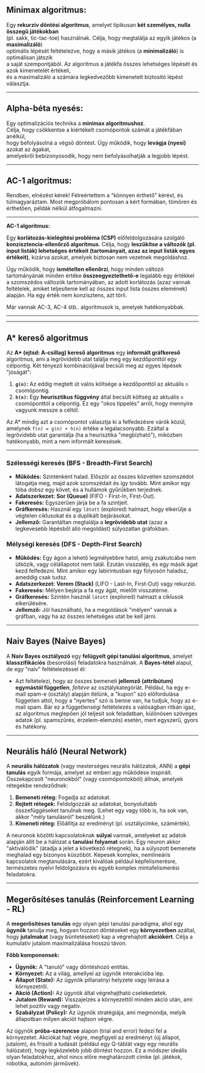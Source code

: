 ## Minimax algoritmus:

Egy **rekurzív döntési algoritmus**, amelyet tipikusan **két személyes, nulla összegű játékokban**\
(pl. sakk, tic-tac-toe) használnak. Célja, hogy megtalálja az egyik játékos (a **maximalizáló**)\
optimális lépését feltételezve, hogy a másik játékos (a **minimalizáló**) is optimálisan játszik\
a saját szempontjából. Az algoritmus a játékfa összes lehetséges lépését és azok kimenetelét értékeli,\
és a maximalizáló a számára legkedvezőbb kimenetelt biztosító lépést választja.

---

## Alpha-béta nyesés:

Egy optimalizációs technika a **minimax algoritmushoz**.\
Célja, hogy csökkentse a kiértékelt csomópontok számát a játékfában anélkül,\
hogy befolyásolná a végső döntést. Úgy működik, hogy **levágja (nyesi)** azokat az ágakat,\
amelyekről bebizonyosodik, hogy nem befolyásolhatják a legjobb lépést.

---

## AC-1 algoritmus:

Rendben, elnézést kérek! Félreértettem a "könnyen érthető" kérést, és túlmagyaráztam.
Most megpróbálom pontosan a kért formában, tömören és érthetően, példák nélkül átfogalmazni.

---

**AC-1 algoritmus:**

Egy **korlátozás-kielégítési probléma (CSP)** előfeldolgozására szolgáló **konzisztencia-ellenőrző algoritmus**. Célja, hogy **leszűkítse a változók (pl. input listák) lehetséges értékeit (tartományait, azaz az input listák egyes értékeit)**, kizárva azokat, amelyek biztosan nem vezetnek megoldáshoz.

Úgy működik, hogy **ismételten ellenőrzi**, hogy minden változó tartományának minden értéke **összeegyeztethető-e** legalább egy értékkel a szomszédos változók tartományában, az adott korlátozás (azaz vannak feltételek, amiket teljesítenie kell az összes input lista összes elemének) alapján. Ha egy érték nem konzisztens, azt törli.

Már vannak AC-3, AC-4 stb.. algoritmusok is, amelyek hatékonyabbak.

---

---

## A* kereső algoritmus

Az **A\* (ejtsd: A-csillag) kereső algoritmus** egy **informált gráfkereső** algoritmus, ami a legrövidebb utat találja meg egy kezdőponttól egy célpontig. Két tényező kombinációjával becsüli meg az egyes lépések "jóságát":
1.  **`g(n)`:** Az eddig megtett út valós költsége a kezdőponttól az aktuális `n` csomópontig.
2.  **`h(n)`:** Egy **heurisztikus függvény** által becsült költség az aktuális `n` csomóponttól a célpontig. Ez egy "okos tippelés" arról, hogy mennyire vagyunk messze a céltól.

Az A\* mindig azt a csomópontot választja ki a felfedezésre várók közül, amelynek `f(n) = g(n) + h(n)` értéke a legalacsonyabb. Ezáltal a legrövidebb utat garantálja (ha a heurisztika "megbízható"), miközben hatékonyabb, mint a nem informált keresések.

---

### Szélességi keresés (BFS - Breadth-First Search)

* **Működés:** Szinténként halad. Először az összes közvetlen szomszédot látogatja meg, majd azok szomszédait és így tovább. Mint amikor egy tóba dobsz egy követ, és a hullámok gyűrűkben terjednek.
* **Adatszerkezet:** **Sor (Queue)** (FIFO - First-In, First-Out).
* **Fakeresés:** Egyszerűen járja be a fa szintjeit.
* **Gráfkeresés:** Használ egy `látott` (explored) halmazt, hogy elkerülje a végtelen ciklusokat és a duplikált bejárásokat.
* **Jellemző:** Garantáltan megtalálja a **legrövidebb utat** (azaz a legkevesebb lépésből álló megoldást) súlyozatlan gráfokban.

### Mélységi keresés (DFS - Depth-First Search)

* **Működés:** Egy ágon a lehető legmélyebbre hatol, amíg zsákutcába nem ütközik, vagy célállapotot nem talál. Ezután visszalép, és egy másik ágat kezd felfedezni. Mint amikor egy labirintusban egy folyosón haladsz, ameddig csak tudsz.
* **Adatszerkezet:** **Verem (Stack)** (LIFO - Last-In, First-Out) vagy rekurzió.
* **Fakeresés:** Mélyen bejárja a fa egy ágát, mielőtt visszatérne.
* **Gráfkeresés:** Szintén használ `látott` (explored) halmazt a ciklusok elkerülésére.
* **Jellemző:** Jól használható, ha a megoldások "mélyen" vannak a gráfban, vagy ha az összes lehetséges utat be kell járni.

---

## Naiv Bayes (Naive Bayes)

A **Naiv Bayes osztályozó** egy **felügyelt gépi tanulási algoritmus**, amelyet **klasszifikációs** (besorolási) feladatokra használnak. A **Bayes-tétel** alapul, de egy "naiv" feltételezéssel él:
* Azt feltételezi, hogy az összes bemeneti **jellemző (attribútum) egymástól független**, *feltéve* az osztálykategóriát. Például, ha egy e-mail spam-e (osztály) alapján ítélünk, a "kupon" szó előfordulása független attól, hogy a "nyertes" szó is benne van, ha tudjuk, hogy az e-mail spam.
Bár ez a függetlenségi feltételezés a valóságban ritkán igaz, az algoritmus meglepően jól teljesít sok feladatban, különösen szöveges adatok (pl. spamszűrés, érzelem-elemzés) esetén, mert egyszerű, gyors és hatékony.

---

## Neurális háló (Neural Network)

A **neurális hálózatok** (vagy mesterséges neurális hálózatok, ANN) a **gépi tanulás** egyik formája, amelyet az emberi agy működése inspirált. Összekapcsolt "neuronokból" (vagy csomópontokból) állnak, amelyek rétegekbe rendeződnek:

1.  **Bemeneti réteg:** Fogadja az adatokat.
2.  **Rejtett rétegek:** Feldolgozzák az adatokat, bonyolultabb összefüggéseket tanulnak meg. (Lehet egy vagy több is, ha sok van, akkor "mély tanulásról" beszélünk.)
3.  **Kimeneti réteg:** Előállítja az eredményt (pl. osztálycímke, számérték).

A neuronok közötti kapcsolatoknak **súlyai** vannak, amelyeket az adatok alapján állít be a hálózat a **tanulási folyamat** során. Egy neuron akkor "aktiválódik" (átadja a jelet a következő rétegnek), ha a súlyozott bemenete meghalad egy bizonyos küszöböt. Képesek komplex, nemlineáris kapcsolatok megtanulására, ezért kiválóak például képfelismerésre, természetes nyelvi feldolgozásra és egyéb komplex mintafelismerési feladatokra.

---

## Megerősítéses tanulás (Reinforcement Learning - RL)

A **megerősítéses tanulás** egy olyan gépi tanulási paradigma, ahol egy **ügynök** tanulja meg, hogyan hozzon döntéseket egy **környezetben** azáltal, hogy **jutalmakat** (vagy büntetéseket) kap a végrehajtott **akciókért**. Célja a kumulatív jutalom maximalizálása hosszú távon.

**Főbb komponensek:**

* **Ügynök:** A "tanuló" vagy döntéshozó entitás.
* **Környezet:** Az a világ, amellyel az ügynök interakcióba lép.
* **Állapot (State):** Az ügynök pillanatnyi helyzete vagy leírása a környezetről.
* **Akció (Action):** Az ügynök által végrehajtható cselekedetek.
* **Jutalom (Reward):** Visszajelzés a környezettől minden akció után, ami lehet pozitív vagy negatív.
* **Szabályzat (Policy):** Az ügynök stratégiája, ami megmondja, melyik állapotban milyen akciót hajtson végre.

Az ügynök **próba-szerencse** alapon (trial and error) fedezi fel a környezetet. Akciókat hajt végre, megfigyeli az eredményt (új állapot, jutalom), és frissíti a tudását (például egy Q-táblát vagy egy neurális hálózatot), hogy legközelebb jobb döntést hozzon. Ez a módszer ideális olyan feladatokhoz, ahol nincs előre meghatározott címke (pl. játékok, robotika, autonóm járművek).
